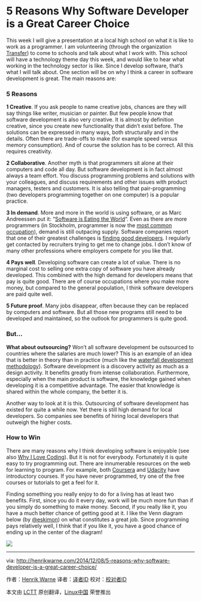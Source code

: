 5 Reasons Why Software Developer is a Great Career Choice
================================================================================
This week I will give a presentation at a local high school on what it is like to work as a programmer. I am volunteering (through the organization [Transfer][1]) to come to schools and talk about what I work with. This school will have a technology theme day this week, and would like to hear what working in the technology sector is like. Since I develop software, that’s what I will talk about. One section will be on why I think a career in software development is great. The main reasons are:

### 5 Reasons ###

**1 Creative**. If you ask people to name creative jobs, chances are they will say things like writer, musician or painter. But few people know that software development is also very creative. It is almost by definition creative, since you create new functionality that didn’t exist before. The solutions can be expressed in many ways, both structurally and in the details. Often there are trade-offs to make (for example speed versus memory consumption). And of course the solution has to be correct. All this requires creativity.

**2 Collaborative**. Another myth is that programmers sit alone at their computers and code all day. But software development is in fact almost always a team effort. You discuss programming problems and solutions with your colleagues, and discuss requirements and other issues with product managers, testers and customers. It is also telling that pair-programming (two developers programming together on one computer) is a popular practice.

**3 In demand**. More and more in the world is using software, or as Marc Andreessen put it: “[Software is Eating the World][2]“. Even as there are more programmers (in Stockholm, programmer is now the [most common occupation][3]), demand is still outpacing supply. Software companies report that one of their greatest challenges is [finding good developers][4]. I regularly get contacted by recruiters trying to get me to change jobs. I don’t know of many other professions where employers compete for you like that.

**4 Pays well**. Developing software can create a lot of value. There is no marginal cost to selling one extra copy of software you have already developed. This combined with the high demand for developers means that pay is quite good. There are of course occupations where you make more money, but compared to the general population, I think software developers are paid quite well.

**5 Future proof**. Many jobs disappear, often because they can be replaced by computers and software. But all those new programs still need to be developed and maintained, so the outlook for programmers is quite good.

### But… ###

**What about outsourcing?** Won’t all software development be outsourced to countries where the salaries are much lower? This is an example of an idea that is better in theory than in practice (much like the [waterfall development methodology][5]). Software development is a discovery activity as much as a design activity. It benefits greatly from intense collaboration. Furthermore, especially when the main product is software, the knowledge gained when developing it is a competitive advantage. The easier that knowledge is shared within the whole company, the better it is.

Another way to look at it is this. Outsourcing of software development has existed for quite a while now. Yet there is still high demand for local developers. So companies see benefits of hiring local developers that outweigh the higher costs.

### How to Win ###

There are many reasons why I think developing software is enjoyable (see also [Why I Love Coding][6]). But it is not for everybody. Fortunately it is quite easy to try programming out. There are innumerable resources on the web for learning to program. For example, both [Coursera][7] and [Udacity][8] have introductory courses. If you have never programmed, try one of the free courses or tutorials to get a feel for it.

Finding something you really enjoy to do for a living has at least two benefits. First, since you do it every day, work will be much more fun than if you simply do something to make money. Second, if you really like it, you have a much better chance of getting good at it. I like the Venn diagram below (by [@eskimon][9]) on what constitutes a great job. Since programming pays relatively well, I think that if you like it, you have a good chance of ending up in the center of the diagram!

![](https://henrikwarne1.files.wordpress.com/2014/12/career-planning.png)

--------------------------------------------------------------------------------

via: http://henrikwarne.com/2014/12/08/5-reasons-why-software-developer-is-a-great-career-choice/

作者：[Henrik Warne][a]
译者：[译者ID](https://github.com/译者ID)
校对：[校对者ID](https://github.com/校对者ID)

本文由 [LCTT](https://github.com/LCTT/TranslateProject) 原创翻译，[Linux中国](https://linux.cn/) 荣誉推出

[a]:http://henrikwarne.com/
[1]:http://www.transfer.nu/omoss/transferinenglish.jspx?pageId=23
[2]:http://online.wsj.com/articles/SB10001424053111903480904576512250915629460
[3]:http://www.di.se/artiklar/2014/6/12/jobbet-som-tar-over-landet/
[4]:http://computersweden.idg.se/2.2683/1.600324/examinationstakten-racker-inte-for-branschens-behov
[5]:http://en.wikipedia.org/wiki/Waterfall_model
[6]:http://henrikwarne.com/2012/06/02/why-i-love-coding/
[7]:https://www.coursera.org/
[8]:https://www.udacity.com/
[9]:https://eskimon.wordpress.com/about/
